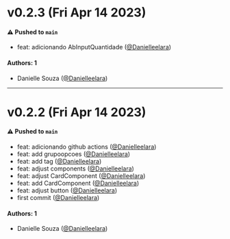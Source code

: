 # v0.2.3 (Fri Apr 14 2023)

#### ⚠️ Pushed to `main`

- feat: adicionando AbInputQuantidade ([@Danielleelara](https://github.com/Danielleelara))

#### Authors: 1

- Danielle Souza  ([@Danielleelara](https://github.com/Danielleelara))

---

# v0.2.2 (Fri Apr 14 2023)

#### ⚠️ Pushed to `main`

- feat: adicionando github actions ([@Danielleelara](https://github.com/Danielleelara))
- feat: add grupoopcoes ([@Danielleelara](https://github.com/Danielleelara))
- feat: add tag ([@Danielleelara](https://github.com/Danielleelara))
- feat: adjust components ([@Danielleelara](https://github.com/Danielleelara))
- feat: adjust CardComponent ([@Danielleelara](https://github.com/Danielleelara))
- feat: add CardComponent ([@Danielleelara](https://github.com/Danielleelara))
- feat: adjust button ([@Danielleelara](https://github.com/Danielleelara))
- first commit ([@Danielleelara](https://github.com/Danielleelara))

#### Authors: 1

- Danielle Souza  ([@Danielleelara](https://github.com/Danielleelara))
